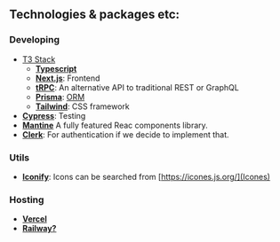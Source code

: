 ## Technologies & packages etc:
### Developing
- [T3 Stack](https://create.t3.gg/)
  - [**Typescript**](https://www.typescriptlang.org/)
  - [**Next.js**](https://nextjs.org/): Frontend
  - [**tRPC**](https://trpc.io/): An alternative API to traditional REST or GraphQL
  - [**Prisma**](https://www.prisma.io/): [ORM](https://www.prisma.io/dataguide/types/relational/what-is-an-orm#what-is-an-orm)
  - [**Tailwind**](https://tailwindcss.com/): CSS framework
- [**Cypress**](https://www.cypress.io/ ): Testing
- [**Mantine**](https://mantine.dev/core/list/) A fully featured Reac components library.
- [**Clerk**](https://clerk.com/): For authentication if we decide to implement that.

### Utils
- [**Iconify**](https://docs.iconify.design/icon-components/react/): Icons can be searched from [https://icones.js.org/](Icones)
 
### Hosting
- [**Vercel**](https://vercel.com/)
- [**Railway?**](https://railway.app/)
